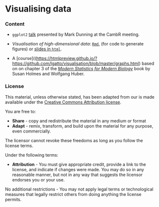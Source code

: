 # Visualising data

### Content

- `ggplot2` [talk](ggplot2_cambr28oct2013.pdf) presented by Mark
  Dunning at the CambR meeting.

- *Visualisation of high-dimensional data*:
   [`Rmd`](https://github.com/lgatto/visualisation/blob/master/highdimvis.Rmd),
   (for code to generate figures) or
   [slides in `html`](https://htmlpreview.github.io/?https://github.com/lgatto/visualisation/blob/master/highdimvis.html#).
   
- A [course]((https://htmlpreview.github.io/?https://github.com/lgatto/visualisation/blob/master/graphs.html) based on on chapter 3 of the [*Modern Statistics for Modern
  Biology*](https://www.huber.embl.de/msmb/) book by Susan Holmes and
  Wolfgang Huber.


### License

This material, unless otherwise stated, has been adapted from our is
made available under the
[Creative Commons Attribution license](https://creativecommons.org/licenses/by/4.0/).

You are free to:

* **Share** - copy and redistribute the material in any medium or format
* **Adapt** - remix, transform, and build upon the material for any
  purpose, even commercially.

The licensor cannot revoke these freedoms as long as you follow the license terms.

Under the following terms:

* **Attribution** - You must give appropriate credit, provide a link
  to the license, and indicate if changes were made. You may do so in
  any reasonable manner, but not in any way that suggests the licensor
  endorses you or your use.

No additional restrictions - You may not apply legal terms or
technological measures that legally restrict others from doing
anything the license permits.
